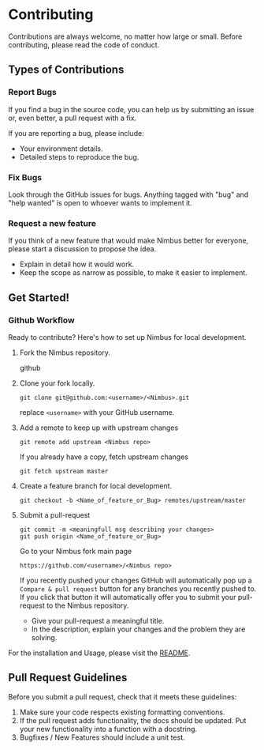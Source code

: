 
# Contributing


Contributions are always welcome, no matter how large or small. Before contributing, please read the code of conduct.


## Types of Contributions


### Report Bugs

If you find a bug in the source code, you can help us by submitting an issue or, even better, a pull request with a fix.


If you are reporting a bug, please include:

* Your environment details.
* Detailed steps to reproduce the bug.

### Fix Bugs


Look through the GitHub issues for bugs. Anything tagged with "bug"
and "help wanted" is open to whoever wants to implement it.


### Request a new feature
If you think of a new feature that would make Nimbus better for everyone, please start a discussion to propose the idea.

* Explain in detail how it would work.
* Keep the scope as narrow as possible, to make it easier to implement.



## Get Started!

### Github Workflow

Ready to contribute? Here's how to set up Nimbus for local development.

1. Fork the Nimbus repository.

    github <Nimbus repo>

2. Clone your fork locally.

    ```
    git clone git@github.com:<username>/<Nimbus>.git
    ```

    replace `<username>` with your GitHub username.

3. Add a remote to keep up with upstream changes

    ```
    git remote add upstream <Nimbus repo>
    ```

    If you already have a copy, fetch upstream changes

    ```
    git fetch upstream master
    ```

4. Create a feature branch for local development.

    ```
    git checkout -b <Name_of_feature_or_Bug> remotes/upstream/master
    ```


5. Submit a pull-request

    ```
    git commit -m <meaningfull msg describing your changes> 
    git push origin <Name_of_feature_or_Bug>
   ```

    Go to your Nimbus fork main page

    ```
    https://github.com/<username>/<Nimbus repo>
    ```

    If you recently pushed your changes GitHub will automatically pop up a
    `Compare & pull request` button for any branches you recently pushed to. If you
    click that button it will automatically offer you to submit your pull-request
    to the Nimbus repository.

    - Give your pull-request a meaningful title.
    - In the description, explain your changes and the problem they are solving.

For the installation and Usage, please visit the [README](README.md).

## Pull Request Guidelines


Before you submit a pull request, check that it meets these guidelines:

1. Make sure your code respects existing formatting conventions.
2. If the pull request adds functionality, the docs should be updated. Put
   your new functionality into a function with a docstring.
3. Bugfixes / New Features should include a unit test.